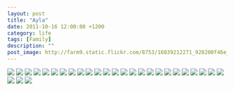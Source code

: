 ```yaml
---
layout: post
title: "Ayla"
date: 2011-10-16 12:00:00 +1200
category: life
tags: [Family]
description: ""
post_image: http://farm9.static.flickr.com/8753/16839212271_928200f46e_o.jpg
---
```

[![](http://farm3.static.flickr.com/2845/9554793088_5a604706c8_c.jpg)](http://farm3.static.flickr.com/2845/9554793088_3968ea37e1_o.jpg)
[![](http://farm4.static.flickr.com/3818/9554793520_b93c4447ab_c.jpg)](http://farm4.static.flickr.com/3818/9554793520_d8b960e949_o.jpg)
[![](http://farm8.static.flickr.com/7450/9554793972_f972a262b9_c.jpg)](http://farm8.static.flickr.com/7450/9554793972_80af33cb00_o.jpg)
[![](http://farm8.static.flickr.com/7323/9552002971_7de9895851_c.jpg)](http://farm8.static.flickr.com/7323/9552002971_2064d680ba_o.jpg)
[![](http://farm4.static.flickr.com/3737/9552003441_d7746fcc02_c.jpg)](http://farm4.static.flickr.com/3737/9552003441_2277cdb20d_o.jpg)
[![](http://farm4.static.flickr.com/3759/9554795312_eb6fc57922_c.jpg)](http://farm4.static.flickr.com/3759/9554795312_6462d5aabf_o.jpg)
[![](http://farm6.static.flickr.com/5489/9554795816_eeb7e3b0bf_c.jpg)](http://farm6.static.flickr.com/5489/9554795816_f9f529f075_o.jpg)
[![](http://farm3.static.flickr.com/2848/9554796254_9c88f1d343_c.jpg)](http://farm3.static.flickr.com/2848/9554796254_9c379e8f6e_o.jpg)
[![](http://farm8.static.flickr.com/7390/9552005373_719f0ca1e2_c.jpg)](http://farm8.static.flickr.com/7390/9552005373_6f31a2b39a_o.jpg)
[![](http://farm6.static.flickr.com/5451/9554797292_bb1f1983a3_c.jpg)](http://farm6.static.flickr.com/5451/9554797292_29208fb9b5_o.jpg)
[![](http://farm4.static.flickr.com/3756/9552006265_cc51faf55e_c.jpg)](http://farm4.static.flickr.com/3756/9552006265_109007fce3_o.jpg)
[![](http://farm6.static.flickr.com/5463/9554798330_f9975e991f_c.jpg)](http://farm6.static.flickr.com/5463/9554798330_ce745e970a_o.jpg)
[![](http://farm4.static.flickr.com/3742/9552007375_e9bbbd2e16_c.jpg)](http://farm4.static.flickr.com/3742/9552007375_fb7014e1fb_o.jpg)
[![](http://farm4.static.flickr.com/3775/9552007927_91324fe50e_c.jpg)](http://farm4.static.flickr.com/3775/9552007927_b5b49b67f6_o.jpg)
[![](http://farm3.static.flickr.com/2820/9554800092_c9d38f9fea_c.jpg)](http://farm3.static.flickr.com/2820/9554800092_0d7dee52f0_o.jpg)
[![](http://farm6.static.flickr.com/5479/9552009307_4fc66fd878_c.jpg)](http://farm6.static.flickr.com/5479/9552009307_fe49d156cb_o.jpg)
[![](http://farm4.static.flickr.com/3818/9554801390_0289a45818_c.jpg)](http://farm4.static.flickr.com/3818/9554801390_abe86fa270_o.jpg)
[![](http://farm8.static.flickr.com/7376/9554802070_bd2529cd18_c.jpg)](http://farm8.static.flickr.com/7376/9554802070_1ef6e588da_o.jpg)
[![](http://farm3.static.flickr.com/2830/9552011143_1cba240c35_c.jpg)](http://farm3.static.flickr.com/2830/9552011143_8bf70acfa5_o.jpg)
[![](http://farm8.static.flickr.com/7361/9554803066_95f521a4d8_c.jpg)](http://farm8.static.flickr.com/7361/9554803066_8982a1215c_o.jpg)
[![](http://farm8.static.flickr.com/7430/9552012125_4575bbcf7e_c.jpg)](http://farm8.static.flickr.com/7430/9552012125_2d6c002211_o.jpg)
[![](http://farm4.static.flickr.com/3804/9554804018_61caf52f83_c.jpg)](http://farm4.static.flickr.com/3804/9554804018_2f0bc67d59_o.jpg)
[![](http://farm4.static.flickr.com/3680/9554804502_2d53e2df86_c.jpg)](http://farm4.static.flickr.com/3680/9554804502_528cf4528d_o.jpg)
[![](http://farm6.static.flickr.com/5349/9552013547_c87f5f21d5_c.jpg)](http://farm6.static.flickr.com/5349/9552013547_bfc0bfcbfc_o.jpg)
[![](http://farm4.static.flickr.com/3741/9554805402_05d5278ed8_c.jpg)](http://farm4.static.flickr.com/3741/9554805402_89e3040b14_o.jpg)
[![](http://farm3.static.flickr.com/2860/9554805732_e6a36fd32f_c.jpg)](http://farm3.static.flickr.com/2860/9554805732_0a0c80273b_o.jpg)
[![](http://farm6.static.flickr.com/5517/9554806152_64621561a7_c.jpg)](http://farm6.static.flickr.com/5517/9554806152_52497d7719_o.jpg)
[![](http://farm6.static.flickr.com/5541/9552015313_9ef790286d_c.jpg)](http://farm6.static.flickr.com/5541/9552015313_321259ba5b_o.jpg)
